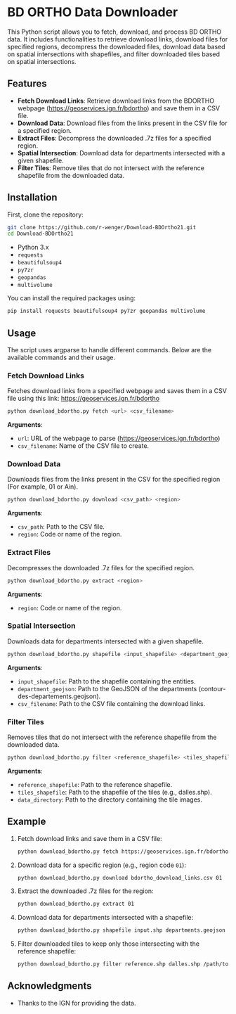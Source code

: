 # BD ORTHO Data Downloader

This Python script allows you to fetch, download, and process BD ORTHO data. It includes functionalities to retrieve download links, download files for specified regions, decompress the downloaded files, download data based on spatial intersections with shapefiles, and filter downloaded tiles based on spatial intersections.

## Features

- **Fetch Download Links**: Retrieve download links from the BDORTHO webpage (https://geoservices.ign.fr/bdortho) and save them in a CSV file.
- **Download Data**: Download files from the links present in the CSV file for a specified region.
- **Extract Files**: Decompress the downloaded .7z files for a specified region.
- **Spatial Intersection**: Download data for departments intersected with a given shapefile.
- **Filter Tiles**: Remove tiles that do not intersect with the reference shapefile from the downloaded data.

## Installation

First, clone the repository:

```bash
git clone https://github.com/r-wenger/Download-BDOrtho21.git
cd Download-BDOrtho21
```

- Python 3.x
- `requests`
- `beautifulsoup4`
- `py7zr`
- `geopandas`
- `multivolume`

You can install the required packages using:

```bash
pip install requests beautifulsoup4 py7zr geopandas multivolume
```

## Usage

The script uses argparse to handle different commands. Below are the available commands and their usage.

### Fetch Download Links

Fetches download links from a specified webpage and saves them in a CSV file using this link: https://geoservices.ign.fr/bdortho

```bash
python download_bdortho.py fetch <url> <csv_filename>
```

**Arguments**:
- `url`: URL of the webpage to parse (https://geoservices.ign.fr/bdortho)
- `csv_filename`: Name of the CSV file to create.

### Download Data

Downloads files from the links present in the CSV for the specified region (For example, 01 or Ain).

```bash
python download_bdortho.py download <csv_path> <region>
```

**Arguments**:
- `csv_path`: Path to the CSV file.
- `region`: Code or name of the region.

### Extract Files

Decompresses the downloaded .7z files for the specified region.

```bash
python download_bdortho.py extract <region>
```

**Arguments**:
- `region`: Code or name of the region.

### Spatial Intersection

Downloads data for departments intersected with a given shapefile.

```bash
python download_bdortho.py shapefile <input_shapefile> <department_geojson> <csv_filename>
```

**Arguments**:
- `input_shapefile`: Path to the shapefile containing the entities.
- `department_geojson`: Path to the GeoJSON of the departments (contour-des-departements.geojson).
- `csv_filename`: Path to the CSV file containing the download links.

### Filter Tiles

Removes tiles that do not intersect with the reference shapefile from the downloaded data.

```bash
python download_bdortho.py filter <reference_shapefile> <tiles_shapefile> <data_directory>
```

**Arguments**:
- `reference_shapefile`: Path to the reference shapefile.
- `tiles_shapefile`: Path to the shapefile of the tiles (e.g., dalles.shp).
- `data_directory`: Path to the directory containing the tile images.

## Example

1. Fetch download links and save them in a CSV file:

    ```bash
    python download_bdortho.py fetch https://geoservices.ign.fr/bdortho bdortho_download_links.csv
    ```

2. Download data for a specific region (e.g., region code `01`):

    ```bash
    python download_bdortho.py download bdortho_download_links.csv 01
    ```

3. Extract the downloaded .7z files for the region:

    ```bash
    python download_bdortho.py extract 01
    ```

4. Download data for departments intersected with a shapefile:

    ```bash
    python download_bdortho.py shapefile input.shp departments.geojson bdortho_download_links.csv
    ```

5. Filter downloaded tiles to keep only those intersecting with the reference shapefile:

    ```bash
    python download_bdortho.py filter reference.shp dalles.shp /path/to/data_directory
    ```

## Acknowledgments

- Thanks to the IGN for providing the data.
